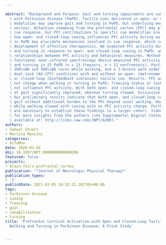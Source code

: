 ---
abstract: "Background and Purpose: Gait and turning impairments are common in people\
  \ with Parkinson disease (PwPD). Tactile cues delivered in open- or closed-loop\
  \ modalities may improve gait and turning in PwPD, but underlying mechanisms are\
  \ unclear. Attention stemming from the prefrontal cortex (PFC) may play a role in\
  \ cue response, but PFC contributions to specific cue modalities are unclear. Examining\
  \ how open- and closed-loop cueing influences PFC activity during walking and turning\
  \ in PwPD may elucidate mechanisms involved in cue response, which could advance\
  \ development of effective therapeutics. We examined PFC activity during walking\
  \ and turning in response to open- and closed-loop cueing in PwPD, and explored\
  \ relationships between PFC activity and behavioral measures. Methods: A mobile\
  \ functional near-infrared spectroscopy device measured PFC activity during walking\
  \ and turning in 25 PwPD (n = 13 freezers, n = 12 nonfreezers). Participants performed\
  \ 180\xB0 and 360\xB0 turns while walking, and a 2-minute walk under single- and\
  \ dual-task (AX-CPT) conditions with and without an open- (metronome-like vibration)\
  \ or closed-loop (biofeedback vibration) tactile cue. Results: PFC activity did\
  \ not change when walking or turning in PwPD; freezing status or task demands did\
  \ not influence PFC activity. With both open- and closed-loop cueing dual-task cost\
  \ of gait significantly improved, whereas turning slowed. Discussion and Conclusions:\
  \ Our preliminary results indicate that both open- and closed-loop cueing can improve\
  \ gait without additional burden to the PFC beyond usual walking. However, turning\
  \ while walking slowed with cueing with no PFC activity change. Further investigations\
  \ are necessary to establish these findings in a larger cohort. Video Abstract available\
  \ for more insights from the authors (see Supplemental Digital Content 1, the Video,\
  \ available at: http://links.lww.com/JNPT/A280)."
authors:
- Samuel Stuart
- Martina Mancini
categories:
- OctaMon
date: 2020-01-01
doi: 10.1097/NPT.0000000000000286
featured: false
projects:
- brain-fnirs-prefrontal-cortex
publication: '*Journal of Neurologic Physical Therapy*'
publication_types:
- '2'
publishDate: 2021-03-05 16:32:21.262765+00:00
tags:
- Parkinson disease
- cueing
- freezing
- gait
- rehabilitation
- turning
title: 'Prefrontal Cortical Activation with Open and Closed-Loop Tactile Cueing When
  Walking and Turning in Parkinson Disease: A Pilot Study'

---
